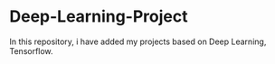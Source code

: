 # Deep-Learning-Project
In this repository, i have added my projects based on Deep Learning, Tensorflow.
